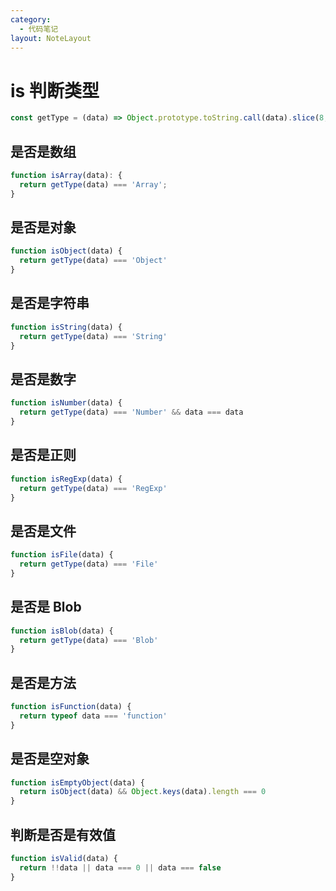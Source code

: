 ```yaml
---
category:
  - 代码笔记
layout: NoteLayout
---
```


# is 判断类型

```js
const getType = (data) => Object.prototype.toString.call(data).slice(8, -1)
```

## 是否是数组

```js
function isArray(data): {
  return getType(data) === 'Array';
}
```

## 是否是对象

```js
function isObject(data) {
  return getType(data) === 'Object'
}
```

## 是否是字符串

```js
function isString(data) {
  return getType(data) === 'String'
}
```

## 是否是数字

```js
function isNumber(data) {
  return getType(data) === 'Number' && data === data
}
```

## 是否是正则

```js
function isRegExp(data) {
  return getType(data) === 'RegExp'
}
```

## 是否是文件

```js
function isFile(data) {
  return getType(data) === 'File'
}
```

## 是否是 Blob

```js
function isBlob(data) {
  return getType(data) === 'Blob'
}
```

## 是否是方法

```js
function isFunction(data) {
  return typeof data === 'function'
}
```

## 是否是空对象

```js
function isEmptyObject(data) {
  return isObject(data) && Object.keys(data).length === 0
}
```

## 判断是否是有效值

```js
function isValid(data) {
  return !!data || data === 0 || data === false
}
```
